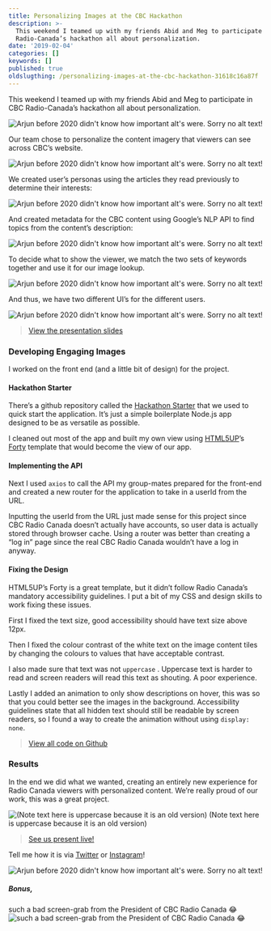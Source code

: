 ```yaml
---
title: Personalizing Images at the CBC Hackathon
description: >-
  This weekend I teamed up with my friends Abid and Meg to participate in CBC
  Radio-Canada’s hackathon all about personalization.
date: '2019-02-04'
categories: []
keywords: []
published: true
oldslugthing: /personalizing-images-at-the-cbc-hackathon-31618c16a87f
---
```


This weekend I teamed up with my friends Abid and Meg to participate in CBC Radio-Canada’s hackathon all about personalization.

![Arjun before 2020 didn't know how important alt's were. Sorry no alt text!](https://cdn-images-1.medium.com/max/800/0*vEvTmyn1_kOqvS7y)

Our team chose to personalize the content imagery that viewers can see across CBC’s website.

![Arjun before 2020 didn't know how important alt's were. Sorry no alt text!](https://cdn-images-1.medium.com/max/800/0*955m2ZY2NLo1di7W)

We created user’s personas using the articles they read previously to determine their interests:

![Arjun before 2020 didn't know how important alt's were. Sorry no alt text!](https://cdn-images-1.medium.com/max/800/1*6x929TDzB58FoyegYZAucQ.png)

And created metadata for the CBC content using Google’s NLP API to find topics from the content’s description:

![Arjun before 2020 didn't know how important alt's were. Sorry no alt text!](https://cdn-images-1.medium.com/max/800/1*Hq1EeGwy1U8H3sm45IHElA.png)

To decide what to show the viewer, we match the two sets of keywords together and use it for our image lookup.

![Arjun before 2020 didn't know how important alt's were. Sorry no alt text!](https://cdn-images-1.medium.com/max/800/1*6sHiE4cDtbYQhVfvbOsJFQ.png)

And thus, we have two different UI’s for the different users.

![Arjun before 2020 didn't know how important alt's were. Sorry no alt text!](https://cdn-images-1.medium.com/max/800/1*jsEg1rsb6MxWoWLO-nYHEA.png)

> [View the presentation slides](https://t.co/DxBXC6NC99)

### Developing Engaging Images

I worked on the front end (and a little bit of design) for the project.

#### Hackathon Starter

There’s a github repository called the [Hackathon Starter](https://github.com/sahat/hackathon-starter) that we used to quick start the application. It’s just a simple boilerplate Node.js app designed to be as versatile as possible.

I cleaned out most of the app and built my own view using [HTML5UP](http://html5up.net)’s [Forty](https://html5up.net/forty) template that would become the view of our app.

#### Implementing the API

Next I used `axios` to call the API my group-mates prepared for the front-end and created a new router for the application to take in a userId from the URL.

Inputting the userId from the URL just made sense for this project since CBC Radio Canada doesn’t actually have accounts, so user data is actually stored through browser cache. Using a router was better than creating a “log in” page since the real CBC Radio Canada wouldn’t have a log in anyway.

#### Fixing the Design

HTML5UP’s Forty is a great template, but it didn’t follow Radio Canada’s mandatory accessibility guidelines. I put a bit of my CSS and design skills to work fixing these issues.

First I fixed the text size, good accessibility should have text size above 12px.

Then I fixed the colour contrast of the white text on the image content tiles by changing the colours to values that have acceptable contrast.

I also made sure that text was not `uppercase` . Uppercase text is harder to read and screen readers will read this text as shouting. A poor experience.

Lastly I added an animation to only show descriptions on hover, this was so that you could better see the images in the background. Accessibility guidelines state that all hidden text should still be readable by screen readers, so I found a way to create the animation without using `display: none`.

> [View all code on Github](https://github.com/CBCRCHackathon2018/engaging-imagery-website)

### Results

In the end we did what we wanted, creating an entirely new experience for Radio Canada viewers with personalized content. We’re really proud of our work, this was a great project.

![(Note text here is uppercase because it is an old version)](https://cdn-images-1.medium.com/max/800/1*tov7eVsRZTlR6R8tfdVydA.jpeg)
(Note text here is uppercase because it is an old version)

> [See us present live!](https://youtu.be/qi4oy5cjqtw?t=5003)

Tell me how it is via [Twitter](http://twitter.com/askalburgi) or [Instagram](http://instagram.com/askalburgi)!

![Arjun before 2020 didn't know how important alt's were. Sorry no alt text!](https://cdn-images-1.medium.com/max/800/1*RLTVE0wgjEfhsrXK8cZ4hw.png)

##### Bonus,

such a bad screen-grab from the President of CBC Radio Canada 😂
![such a bad screen-grab from the President of CBC Radio Canada 😂](https://cdn-images-1.medium.com/max/800/1*v4EpnYvimzZ21z4OFQoPKg.png)
